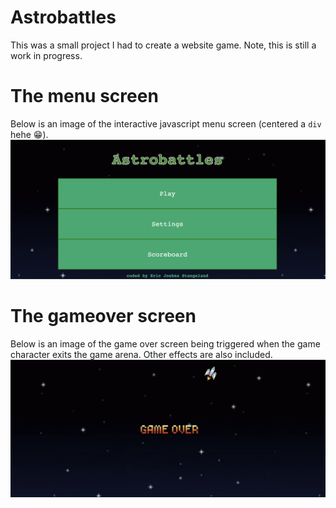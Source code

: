 # Astrobattles
This was a small project I had to create a website game. Note, this is still a work in progress.

# The menu screen
Below is an image of the interactive javascript menu screen (centered a `div` hehe 😁).
![alt text](https://github.com/stangeqwq/astrobattles/blob/main/assets/Menu.png)
# The gameover screen
Below is an image of the game over screen being triggered when the game character exits the game arena. Other effects are also included.
![alt text](https://github.com/stangeqwq/astrobattles/blob/main/assets/GameOverJava.png)

